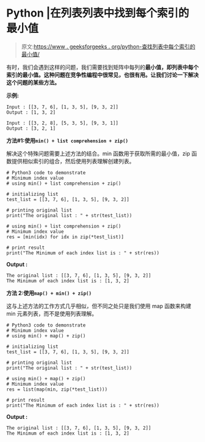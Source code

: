 # Python |在列表列表中找到每个索引的最小值

> 原文:[https://www . geeksforgeeks . org/python-查找列表中每个索引的最小值/](https://www.geeksforgeeks.org/python-find-minimum-of-each-index-in-list-of-lists/)

有时，我们会遇到这样的问题，我们需要找到矩阵中每列的**最小值，即列表中每个索引的最小值。这种问题在竞争性编程中很常见，也很有用。让我们讨论一下解决这个问题的某些方法。**

**示例:**

```
Input : [[3, 7, 6], [1, 3, 5], [9, 3, 2]]
Output : [1, 3, 2] 

Input : [[3, 2, 8], [5, 3, 5], [9, 3, 1]] 
Output : [3, 2, 1]

```

**方法#1:使用`min() + list comprehension + zip()`**

解决这个特殊问题需要上述方法的结合。min 函数用于获取所需的最小值，zip 函数提供相似索引的组合，然后使用列表理解创建列表。

```
# Python3 code to demonstrate
# Minimum index value
# using min() + list comprehension + zip()

# initializing list
test_list = [[3, 7, 6], [1, 3, 5], [9, 3, 2]]

# printing original list
print("The original list : " + str(test_list))

# using min() + list comprehension + zip()
# Minimum index value
res = [min(idx) for idx in zip(*test_list)]

# print result
print("The Minimum of each index list is : " + str(res))
```

**Output :**

```
The original list : [[3, 7, 6], [1, 3, 5], [9, 3, 2]]
The Minimum of each index list is : [1, 3, 2]

```

**方法 2:使用`map() + min() + zip()`**

这与上述方法的工作方式几乎相似，但不同之处只是我们使用 map 函数来构建 min 元素列表，而不是使用列表理解。

```
# Python3 code to demonstrate
# Minimum index value
# using min() + map() + zip()

# initializing list
test_list = [[3, 7, 6], [1, 3, 5], [9, 3, 2]]

# printing original list
print("The original list : " + str(test_list))

# using min() + map() + zip()
# Minimum index value
res = list(map(min, zip(*test_list)))

# print result
print("The Minimum of each index list is : " + str(res))
```

**Output :**

```
The original list : [[3, 7, 6], [1, 3, 5], [9, 3, 2]]
The Minimum of each index list is : [1, 3, 2]

```